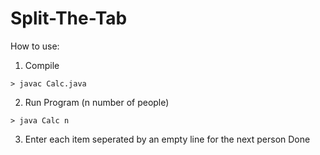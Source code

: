 # Split-The-Tab
How to use:
  1. Compile
  
    > javac Calc.java
  2. Run Program (n number of people)
  
    > java Calc n
  3. Enter each item seperated by an empty line for the next person
  Done
  
  
